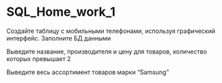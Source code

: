 # SQL_Home_work_1
Создайте таблицу с мобильными телефонами, используя графический интерфейс. Заполните БД данными

Выведите название, производителя и цену для товаров, количество которых превышает 2

Выведите весь ассортимент товаров марки “Samsung”
